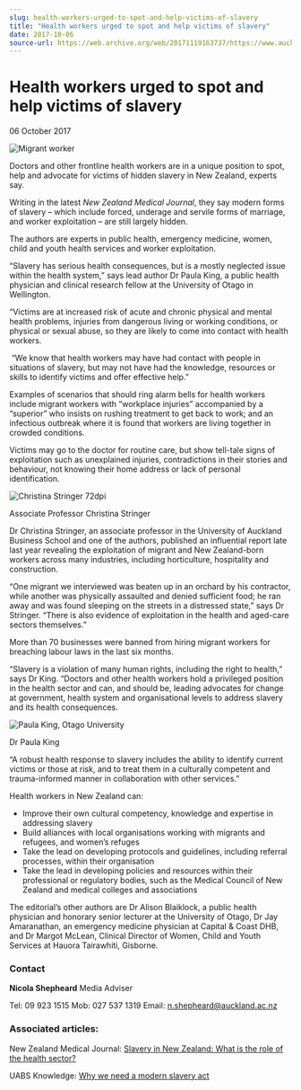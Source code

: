 ```yaml
---
slug: health-workers-urged-to-spot-and-help-victims-of-slavery
title: "Health workers urged to spot and help victims of slavery"
date: 2017-10-06
source-url: https://web.archive.org/web/20171119163737/https://www.auckland.ac.nz/en/about/news-events-and-notices/news/news-2017/10/health-workers-urged-to-spot-and-help-victims-of-slavery.html
---
```

Health workers urged to spot and help victims of slavery
========================================================

06 October 2017

![Migrant worker](https://www.auckland.ac.nz/en/about/news-events-and-notices/news/news-2017/10/health-workers-urged-to-spot-and-help-victims-of-slavery/_jcr_content/par/textimage/image.img.jpg/1507685955180.jpg "Migrant worker")

Doctors and other frontline health workers are in a unique position to spot, help and advocate for victims of hidden slavery in New Zealand, experts say.

Writing in the latest _New Zealand Medical Journal_, they say modern forms of slavery – which include forced, underage and servile forms of marriage, and worker exploitation – are still largely hidden.

The authors are experts in public health, emergency medicine, women, child and youth health services and worker exploitation.

“Slavery has serious health consequences, but is a mostly neglected issue within the health system,” says lead author Dr Paula King, a public health physician and clinical research fellow at the University of Otago in Wellington.

“Victims are at increased risk of acute and chronic physical and mental health problems, injuries from dangerous living or working conditions, or physical or sexual abuse, so they are likely to come into contact with health workers.

 “We know that health workers may have had contact with people in situations of slavery, but may not have had the knowledge, resources or skills to identify victims and offer effective help.”

Examples of scenarios that should ring alarm bells for health workers include migrant workers with “workplace injuries” accompanied by a “superior” who insists on rushing treatment to get back to work; and an infectious outbreak where it is found that workers are living together in crowded conditions.

Victims may go to the doctor for routine care, but show tell-tale signs of exploitation such as unexplained injuries, contradictions in their stories and behaviour, not knowing their home address or lack of personal identification.

![Christina Stringer 72dpi](https://www.auckland.ac.nz/en/about/news-events-and-notices/news/news-2017/10/health-workers-urged-to-spot-and-help-victims-of-slavery/_jcr_content/par/textimage_0/image.img.jpg/1507685971840.jpg "Christina Stringer 72dpi")

Associate Professor Christina Stringer

Dr Christina Stringer, an associate professor in the University of Auckland Business School and one of the authors, published an influential report late last year revealing the exploitation of migrant and New Zealand-born workers across many industries, including horticulture, hospitality and construction. 

“One migrant we interviewed was beaten up in an orchard by his contractor, while another was physically assaulted and denied sufficient food; he ran away and was found sleeping on the streets in a distressed state,” says Dr Stringer. “There is also evidence of exploitation in the health and aged-care sectors themselves.”

More than 70 businesses were banned from hiring migrant workers for breaching labour laws in the last six months.

“Slavery is a violation of many human rights, including the right to health,” says Dr King. “Doctors and other health workers hold a privileged position in the health sector and can, and should be, leading advocates for change at government, health system and organisational levels to address slavery and its health consequences.

![Paula King, Otago University](https://www.auckland.ac.nz/en/about/news-events-and-notices/news/news-2017/10/health-workers-urged-to-spot-and-help-victims-of-slavery/_jcr_content/par/textimage_1/image.img.jpg/1507685985642.jpg "Paula King, Otago University")

Dr Paula King

“A robust health response to slavery includes the ability to identify current victims or those at risk, and to treat them in a culturally competent and trauma-informed manner in collaboration with other services.” 

Health workers in New Zealand can:

*   Improve their own cultural competency, knowledge and expertise in addressing slavery
*   Build alliances with local organisations working with migrants and refugees, and women’s refuges
*   Take the lead on developing protocols and guidelines, including referral processes, within their organisation
*   Take the lead in developing policies and resources within their professional or regulatory bodies, such as the Medical Council of New Zealand and medical colleges and associations

The editorial’s other authors are Dr Alison Blaiklock, a public health physician and honorary senior lecturer at the University of Otago, Dr Jay Amaranathan, an emergency medicine physician at Capital & Coast DHB, and Dr Margot McLean, Clinical Director of Women, Child and Youth Services at Hauora Tairawhiti, Gisborne.

### **Contact**

**Nicola Shepheard** Media Adviser

Tel: 09 923 1515 Mob: 027 537 1319 Email: n.shepheard@auckland.ac.nz

### **Associated articles:**

New Zealand Medical Journal: [Slavery in New Zealand: What is the role of the health sector?](https://www.nzma.org.nz/journal/read-the-journal/all-issues/2010-2019/2017/vol-130-no-1463-6-october-2017/7383)

UABS Knowledge: [Why we need a modern slavery act](http://www.uabsknowledge.ac.nz/en/research-and-comment/in-the-media/why-we-need-a-modern-slavery-act.html)